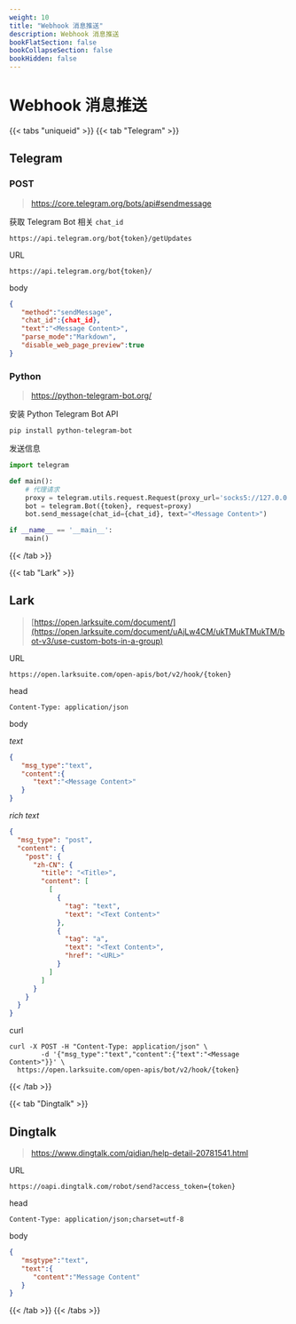 ```yaml
---
weight: 10
title: "Webhook 消息推送"
description: Webhook 消息推送
bookFlatSection: false
bookCollapseSection: false
bookHidden: false
---
```


# Webhook 消息推送

{{< tabs "uniqueid" >}}
{{< tab "Telegram" >}}
## Telegram

### POST

> https://core.telegram.org/bots/api#sendmessage

获取 Telegram Bot 相关 `chat_id`

```
https://api.telegram.org/bot{token}/getUpdates
```

URL

```
https://api.telegram.org/bot{token}/
```

body

``` json
{
   "method":"sendMessage",
   "chat_id":{chat_id},
   "text":"<Message Content>",
   "parse_mode":"Markdown",
   "disable_web_page_preview":true
}
```

### Python

> https://python-telegram-bot.org/

安装 Python Telegram Bot API

``` console
pip install python-telegram-bot
```

发送信息

``` python
import telegram

def main():
    # 代理请求
    proxy = telegram.utils.request.Request(proxy_url='socks5://127.0.0.1:1080')
    bot = telegram.Bot({token}, request=proxy)
    bot.send_message(chat_id={chat_id}, text="<Message Content>")

if __name__ == '__main__':
    main()
```
{{< /tab >}}

{{< tab "Lark" >}}

## Lark

> [https://open.larksuite.com/document/](https://open.larksuite.com/document/uAjLw4CM/ukTMukTMukTM/bot-v3/use-custom-bots-in-a-group)

URL

```
https://open.larksuite.com/open-apis/bot/v2/hook/{token}
```

head

```
Content-Type: application/json
```

body

*text*

``` json
{
   "msg_type":"text",
   "content":{
      "text":"<Message Content>"
   }
}
```

*rich text*

``` json
{
  "msg_type": "post",
  "content": {
    "post": {
      "zh-CN": {
        "title": "<Title>",
        "content": [
          [
            {
              "tag": "text",
              "text": "<Text Content>"
            },
            {
              "tag": "a",
              "text": "<Text Content>",
              "href": "<URL>"
            }
          ]
        ]
      }
    }
  }
}
```

curl

``` console
curl -X POST -H "Content-Type: application/json" \
        -d '{"msg_type":"text","content":{"text":"<Message Content>"}}' \
  ​https://open.larksuite.com/open-apis/bot/v2/hook/{token}​ 
```
{{< /tab >}}

{{< tab "Dingtalk" >}}

## Dingtalk

> https://www.dingtalk.com/qidian/help-detail-20781541.html

URL

```
https://oapi.dingtalk.com/robot/send?access_token={token}
```

head

```
Content-Type: application/json;charset=utf-8
```

body

``` json
{
   "msgtype":"text",
   "text":{
      "content":"Message Content"
   }
}
```
{{< /tab >}}
{{< /tabs >}}